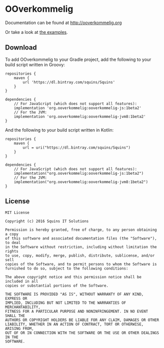 # OOverkommelig

Documentation can be found at http://ooverkommelig.org

Or take a look at [the examples](https://github.com/squins/ooverkommelig/tree/master/examples/src/main/kotlin/org/ooverkommelig/examples).

## Download

To add OOverkommelig to your Gradle project, add the following to your build script written in Groovy:

    repositories {
        maven {
            url 'https://dl.bintray.com/squins/Squins'
        }
    }
    
    dependencies {
        // For JavaScript (which does not support all features):
        implementation 'org.ooverkommelig:ooverkommelig-js:1beta2'
        // For the JVM:
        implementation 'org.ooverkommelig:ooverkommelig-jvm8:1beta2'
    }

And the following to your build script written in Kotlin:

    repositories {
        maven {
            url = uri("https://dl.bintray.com/squins/Squins")
        }
    }
    
    dependencies {
        // For JavaScript (which does not support all features):
        implementation("org.ooverkommelig:ooverkommelig-js:1beta2")
        // For the JVM:
        implementation("org.ooverkommelig:ooverkommelig-jvm8:1beta2")
    }

## License

    MIT License
    
    Copyright (c) 2016 Squins IT Solutions
    
    Permission is hereby granted, free of charge, to any person obtaining a copy
    of this software and associated documentation files (the "Software"), to deal
    in the Software without restriction, including without limitation the rights
    to use, copy, modify, merge, publish, distribute, sublicense, and/or sell
    copies of the Software, and to permit persons to whom the Software is
    furnished to do so, subject to the following conditions:
    
    The above copyright notice and this permission notice shall be included in all
    copies or substantial portions of the Software.
    
    THE SOFTWARE IS PROVIDED "AS IS", WITHOUT WARRANTY OF ANY KIND, EXPRESS OR
    IMPLIED, INCLUDING BUT NOT LIMITED TO THE WARRANTIES OF MERCHANTABILITY,
    FITNESS FOR A PARTICULAR PURPOSE AND NONINFRINGEMENT. IN NO EVENT SHALL THE
    AUTHORS OR COPYRIGHT HOLDERS BE LIABLE FOR ANY CLAIM, DAMAGES OR OTHER
    LIABILITY, WHETHER IN AN ACTION OF CONTRACT, TORT OR OTHERWISE, ARISING FROM,
    OUT OF OR IN CONNECTION WITH THE SOFTWARE OR THE USE OR OTHER DEALINGS IN THE
    SOFTWARE.
